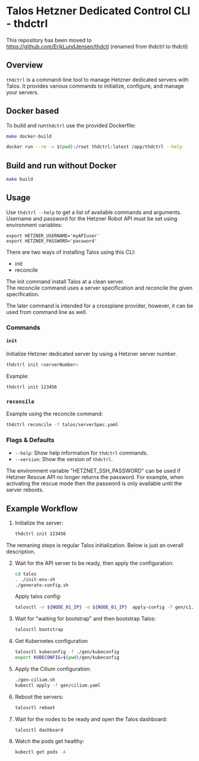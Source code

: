 # Talos Hetzner Dedicated Control CLI - thdctrl

This repository has been moved to https://github.com/ErikLundJensen/thdctl
(renamed from thdctrl to thdctl)

## Overview

`thdctrl` is a command-line tool to manage Hetzner dedicated servers with Talos. It provides various commands to initialize, configure, and manage your servers.

## Docker based

To build and run`thdctrl` use the provided Dockerfile:

```sh
make docker-build

docker run --rm -v $(pwd):/root thdctrl:latest /app/thdctrl --help
```

## Build and run without Docker

```sh
make build
```

## Usage

Use `thdctrl --help` to get a list of available commands and arguments.  
Username and password for the Hetzner Robot API must be set using environment variables:
```
export HETZNER_USERNAME='myAPIuser'
export HETZNER_PASSWORD='password'
```

There are two ways of installing Talos using this CLI:  

* init
* reconcile

The init command install Talos at a clean server.  
The reconcile command uses a server specification and reconcile the given specification.  

The later command is intended for a crossplane provider, however, it can be used from command line as well.  

### Commands

#### `init`

Initialize Hetzner dedicated server by using a Hetzner server number.

```sh
thdctrl init <serverNumber>
```

Example:

```sh
thdctrl init 123456
```

### `reconsile`

Example using the reconcile command: 

```sh
thdctrl reconcile -f talos/serverSpec.yaml
```


### Flags & Defaults

- `--help`: Show help information for `thdctrl` commands.
- `--version`: Show the version of `thdctrl`.

The environment variable "HETZNET_SSH_PASSWORD" can be used if Hetzner Rescue API no longer returns the password. For example, when activating the rescue mode then the password is only available until the server reboots.


## Example Workflow

1. Initialize the server:

    ```sh
    thdctrl init 123456
    ```

The remaning steps is regular Talos initialization. Below is just an overall description.  

2. Wait for the API server to be ready, then apply the configuration:

    ```sh
    cd talos
    . ./init-env-sh
    ./generate-config.sh
    ```

    Apply talos config:

    ```sh
    talosctl -n ${NODE_01_IP} -e ${NODE_01_IP}  apply-config -f gen/c1.yaml --insecure
    ```

3. Wait for "waiting for bootstrap" and then bootstrap Talos:

    ```sh
    talosctl bootstrap
    ```

4. Get Kubernetes configuration
    ```sh
    talosctl kubeconfig -f ./gen/kubeconfig
    export KUBECONFIG=$(pwd)/gen/kubeconfig
    ```

5. Apply the Cilium configuration:

    ```sh
    ./gen-cilium.sh
    kubectl apply -f gen/cilium.yaml
    ```

6. Reboot the servers:

    ```sh
    talosctl reboot
    ```

7. Wait for the nodes to be ready and open the Talos dashboard:

    ```sh
    talosctl dashboard
    ```

8. Watch the pods get healthy:

    ```sh
    kubectl get pods -A
    ```

